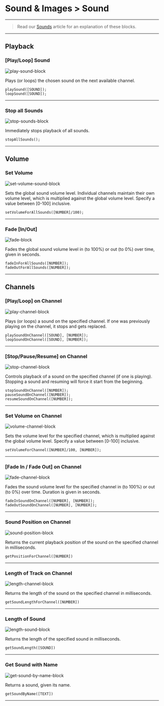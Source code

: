 # Sound & Images > Sound

***

> Read our [Sounds](http://www.stencyl.com/help/view/playing-sounds-and-music/) article for an explanation of these blocks.

***

## Playback

### <a name="play-sound4"></a> [Play/Loop] Sound

![play-sound-block](http://static.stencyl.com/pedia2/block-images/6%20-%20Sound%20%20Images/0%20-%20Sound/play-sound4.png)

Plays (or loops) the chosen sound on the next available channel.

```
playSound([SOUND]);
loopSound([SOUND]);
```

***

### <a name="stop-sounds"></a> Stop all Sounds

![stop-sounds-block](http://static.stencyl.com/pedia2/block-images/6%20-%20Sound%20%20Images/0%20-%20Sound/stop-sounds.png)

Immediately stops playback of all sounds.

```
stopAllSounds();
```

***

## Volume

### <a name="set-volume"></a> Set Volume

![set-volume-sound-block](http://static.stencyl.com/pedia2/block-images/6%20-%20Sound%20%20Images/0%20-%20Sound/set-volume.png)

Sets the global sound volume level. Individual channels maintain their own volume level, which is multiplied against the global volume level. Specify a value between [0-100] inclusive.

```
setVolumeForAllSounds([NUMBER]/100);
```

***

### <a name="fade-sounds"></a> Fade [In/Out]

![fade-block](http://static.stencyl.com/pedia2/block-images/6%20-%20Sound%20%20Images/0%20-%20Sound/fade-sounds.png)

Fades the global sound volume level in (to 100%) or out (to 0%) over time, given in seconds.

```
fadeInForAllSounds([NUMBER]);
fadeOutForAllSounds([NUMBER]);
```

***

## Channels

### <a name="play-sound-channel"></a> [Play/Loop] on Channel

![play-channel-block](http://static.stencyl.com/pedia2/block-images/6%20-%20Sound%20%20Images/0%20-%20Sound/play-sound-channel.png)

Plays (or loops) a sound on the specified channel. If one was previously playing on the channel, it stops and gets replaced.

```
playSoundOnChannel([SOUND], [NUMBER]);
loopSoundOnChannel([SOUND], [NUMBER]);
```

***

### <a name="control-sound-channel"></a> [Stop/Pause/Resume] on Channel

![stop-channel-block](http://static.stencyl.com/pedia2/block-images/6%20-%20Sound%20%20Images/0%20-%20Sound/control-sound-channel.png)

Controls playback of a sound on the specified channel (if one is playing). Stopping a sound and resuming will force it start from the beginning.

```
stopSoundOnChannel([NUMBER]);
pauseSoundOnChannel([NUMBER]);
resumeSoundOnChannel([NUMBER]);
```

***

### <a name="set-volume-channel"></a> Set Volume on Channel

![volume-channel-block](http://static.stencyl.com/pedia2/block-images/6%20-%20Sound%20%20Images/0%20-%20Sound/set-volume-channel.png)

Sets the volume level for the specified channel, which is multiplied against the global volume level. Specify a value between [0-100] inclusive.

```
setVolumeForChannel([NUMBER]/100, [NUMBER]);
```

***

### <a name="fade-sound-channel"></a> [Fade In / Fade Out] on Channel

![fade-channel-block](http://static.stencyl.com/pedia2/block-images/6%20-%20Sound%20%20Images/0%20-%20Sound/fade-sound-channel.png)

Fades the sound volume level for the specified channel in (to 100%) or out (to 0%) over time. Duration is given in seconds.

```
fadeInSoundOnChannel([NUMBER], [NUMBER]);
fadeOutSoundOnChannel([NUMBER], [NUMBER]);
```

***

### <a name="get-position-channel"></a> Sound Position on Channel

![sound-position-block](http://static.stencyl.com/pedia2/block-images/6%20-%20Sound%20%20Images/0%20-%20Sound/get-position-channel.png)

Returns the current playback position of the sound on the specified channel in milliseconds.

```
getPositionForChannel([NUMBER])
```

***

### <a name="get-length-channel"></a> Length of Track on Channel

![length-channel-block](http://static.stencyl.com/pedia2/block-images/6%20-%20Sound%20%20Images/0%20-%20Sound/get-length-channel.png)

Returns the length of the sound on the specified channel in milliseconds.

```
getSoundLengthForChannel([NUMBER])
```

***

### <a name="get-length-sound"></a> Length of Sound

![length-sound-block](http://static.stencyl.com/pedia2/block-images/6%20-%20Sound%20%20Images/0%20-%20Sound/get-length-sound.png)

Returns the length of the specified sound in milliseconds.

```
getSoundLength([SOUND])
```

***

### <a name="text-to-sound"></a> Get Sound with Name

![get-sound-by-name-block](http://static.stencyl.com/pedia2/block-images/6%20-%20Sound%20%20Images/0%20-%20Sound/text-to-sound.png)

Returns a sound, given its name. 

```
getSoundByName([TEXT])
```

***
